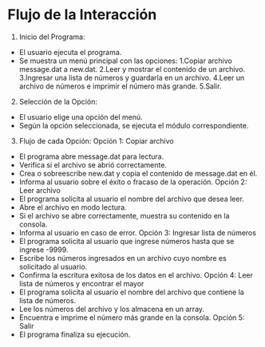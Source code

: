 # Flujo de la Interacción
1.	Inicio del Programa:
- El usuario ejecuta el programa.
- Se muestra un menú principal con las opciones:
1.Copiar archivo message.dat a new.dat.
2.Leer y mostrar el contenido de un archivo.
3.Ingresar una lista de números y guardarla en un archivo.
4.Leer un archivo de números e imprimir el número más grande.
5.Salir.

2.	Selección de la Opción:
- El usuario elige una opción del menú.
- Según la opción seleccionada, se ejecuta el módulo correspondiente.

3.	Flujo de cada Opción:
Opción 1: Copiar archivo
- El programa abre message.dat para lectura.
- Verifica si el archivo se abrió correctamente.
- Crea o sobreescribe new.dat y copia el contenido de message.dat en él.
- Informa al usuario sobre el éxito o fracaso de la operación.
Opción 2: Leer archivo
- El programa solicita al usuario el nombre del archivo que desea leer.
- Abre el archivo en modo lectura.
- Si el archivo se abre correctamente, muestra su contenido en la consola.
- Informa al usuario en caso de error.
Opción 3: Ingresar lista de números
- El programa solicita al usuario que ingrese números hasta que se ingrese -9999.
- Escribe los números ingresados en un archivo cuyo nombre es solicitado al usuario.
- Confirma la escritura exitosa de los datos en el archivo.
Opción 4: Leer lista de números y encontrar el mayor
- El programa solicita al usuario el nombre del archivo que contiene la lista de números.
- Lee los números del archivo y los almacena en un array.
- Encuentra e imprime el número más grande en la consola.
Opción 5: Salir
- El programa finaliza su ejecución.
